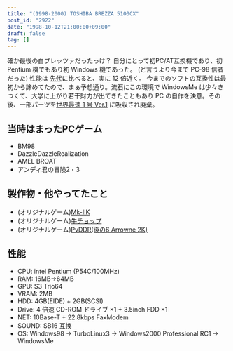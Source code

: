 ```yaml
---
title: "(1998-2000) TOSHIBA BREZZA 5100CX"
post_id: "2922"
date: "1998-10-12T21:00:00+09:00"
draft: false
tag: []
---
```



確か最後の白ブレッツァだったっけ？ 自分にとって初PC/AT互換機であり、初 Pentium 機でもあり初 Windows 機であった。 (と言うより今まで PC-98 信者だった) 性能は [先代](/pc-9821)に比べると、実に 12 倍近く。  今までのソフトの互換性は最初から諦めてたので、まぁ予想通り。流石にこの環境で WindowsMe は少々きつくて、大学に上がり若干財力が出てきたこともあり PC の自作を決意。その後、一部パーツを[世界最速 1 号 Ver.1](/Homebuilt-1) に吸収され廃棄。
## 当時はまったPCゲーム


  * BM98
  * DazzleDazzleRealization
  * AMEL BROAT
  * アンディ君の冒険2・3
## 製作物・他やってたこと

  * (オリジナルゲーム)[Mk-IIK](/mk-iik)
  * (オリジナルゲーム)[牛チョップ](/choppin)
  * (オリジナルゲーム)[PvDDR(後の6 Arrowne 2K)](/solo2k)
## 性能

  * CPU: intel Pentium (P54C/100MHz)
  * RAM: 16MB→64MB
  * GPU: S3 Trio64
  * VRAM: 2MB
  * HDD: 4GB(EIDE) + 2GB(SCSI)
  * Drive: 4 倍速 CD-ROM ドライブ ×1 + 3.5inch FDD ×1
  * NET: 10Base-T + 22.8kbps FaxModem
  * SOUND: SB16 互換
  * OS: Windows98 → TurboLinux3 → Windows2000 Professional RC1 → WindowsMe
